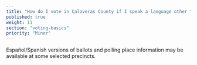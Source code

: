 ```yaml
---
title: "How do I vote in Calaveras County if I speak a language other than English?"
published: true
weight: 11
section: "voting-basics"
priority: "Minor"
---
```


Español/Spanish versions of ballots and polling place information may be available at some selected precincts.  